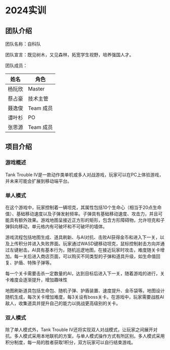# 2024实训

## 团队介绍

团队名称：自科队

团队宣言：既见树木，又见森林，拓宽学生视野，培养强国人才。

团队成员：

| 姓名   | 角色      |
| ------ | --------- |
| 杨阮欣 | Master    |
| 蔡占豪 | 技术主管  |
| 聂逸俊 | Team 成员 |
| 谭叶杉 | PO        |
| 张思源 | Team 成员 |

## 项目介绍

### 游戏概述
Tank Trouble IV是一款动作类单机或多人对战游戏，玩家可以在PC上体验游戏，并未来可能会扩展到移动端平台。

### 单人模式

在这个游戏中，玩家控制着一辆坦克，其属性包括10个生命心（相当于20点生命值）、基础移动速度以及子弹发射频率。子弹具有基础移动速度、攻击力，并且可能具有额外效果。游戏地图呈接近正方形的矩形，包含方形障碍物，允许坦克和子弹斜向移动，单元格内有可破坏和不可破坏的墙体。

游戏流程包括地图生成、道具刷新、与AI对抗、击败AI获得金币和进入下一关，以及上传积分并进入失败界面。玩家通过WASD键移动坦克，鼠标控制射击方向并通过左键射击。AI具有基本行为，随机巡逻地图，在接近玩家时攻击，难度随关卡增加。每一关后进入商店页面，可以购买不同类型的子弹和道具升级，如生命值回复、护盾、特殊子弹等。

每一个关卡需要击杀一定数量的AI，达到目标后进入下一关，随着游戏的进行，关卡难度会逐渐提升，增加趣味性

地图刷新道具包括生命包、随机子弹、护盾装置、速度提升、金币袋等。地图设计随机生成，每次关卡增加难度，每3关设有boss关卡。在游戏中，玩家需要战胜AI敌人，收集道具并提升自己的能力以挑战更高级别的关卡。

### 双人模式
除了单人模式外，Tank Trouble IV还将实现双人对战模式，让玩家之间展开对抗。多人模式采用本地联机的方案，与单人模式操作方式有所区别。多人模式采用积分制度，每一局的胜者获取1积分，双方玩家可以自行结束游戏。

